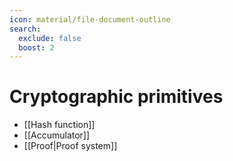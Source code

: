 ```yaml
---
icon: material/file-document-outline
search:
  exclude: false
  boost: 2
---
```


# Cryptographic primitives

- [[Hash function]]
- [[Accumulator]]
- [[Proof|Proof system]]